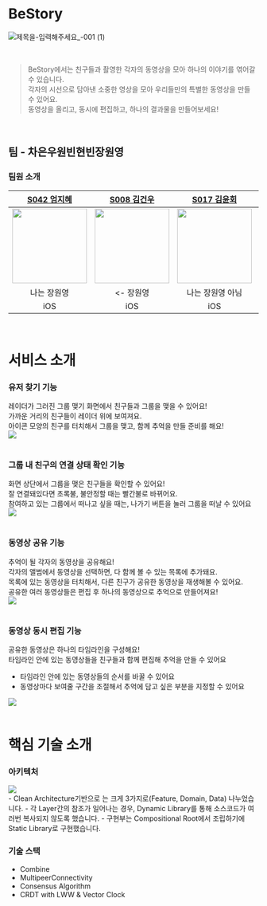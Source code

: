 # BeStory

![제목을-입력해주세요_-001 (1)](https://github.com/user-attachments/assets/5d018e58-b30e-47f4-bf61-f885a56c6689)

<br>

> BeStory에서는 친구들과 촬영한 각자의 동영상을 모아 하나의 이야기를 엮어갈 수 있습니다. <br>
> 각자의 시선으로 담아낸 소중한 영상을 모아 우리들만의 특별한 동영상을 만들 수 있어요. <br>
> 동영상을 올리고, 동시에 편집하고, 하나의 결과물을 만들어보세요!

<br>

## 팀 - 차은우원빈현빈장원영
### 팀원 소개
|[S042 엄지혜](https://github.com/LURKS02)|[S008 김건우](https://github.com/around-forest)|[S017 김윤회](https://github.com/051198Hz)|[S062 정석영](https://github.com/jungseokyoung-cloud)|
|:---:|:---:|:---:|:---:|
|<img src="https://github.com/user-attachments/assets/d76291dd-3cda-463d-b788-12ce7383b787" width=150>|<img src="https://github.com/user-attachments/assets/f4ccfd6b-311d-4feb-ac16-df1f4edf3e0a" width=150>|<img src="https://github.com/user-attachments/assets/b4a7a216-1078-4f93-a234-d76e654de0f1" width=150>|<img src="https://github.com/user-attachments/assets/eb7b20a2-3e40-445e-9ba6-73ac909eccad" width=150>|
|나는 장원영|<- 장원영|나는 장원영 아님|1번 장원영|
| iOS | iOS | iOS | iOS |
<br>

# 서비스 소개

### 유저 찾기 기능 
레이더가 그러진 그룹 맺기 화면에서 친구들과 그룹을 맺을 수 있어요! <br>
가까운 거리의 친구들이 레이더 위에 보여져요. <br>
아이콘 모양의 친구를 터치해서 그룹을 맺고, 함께 추억을 만들 준비를 해요! <br>
<img src ="https://github.com/user-attachments/assets/e544118b-c23a-4b07-9a23-88ff59aa7bda">
<br>
<br>

### 그룹 내 친구의 연결 상태 확인 기능 
화면 상단에서 그룹을 맺은 친구들을 확인할 수 있어요! <br>
잘 연결돼있다면 초록불, 불안정할 때는 빨간불로 바뀌어요. <br>
참여하고 있는 그룹에서 떠나고 싶을 때는, 나가기 버튼을 눌러 그룹을 떠날 수 있어요 <br>
<img src ="https://github.com/user-attachments/assets/e544118b-c23a-4b07-9a23-88ff59aa7bda">
<br>
<br>

### 동영상 공유 기능 
추억이 될 각자의 동영상을 공유해요! <br>
각자의 앨범에서 동영상을 선택하면, 다 함께 볼 수 있는 목록에 추가돼요. <br>
목록에 있는 동영상을 터치해서, 다른 친구가 공유한 동영상을 재생해볼 수 있어요. <br>
공유한 여러 동영상들은 편집 후 하나의 동영상으로 추억으로 만들어져요! <br>
<img src ="https://github.com/user-attachments/assets/4e4e58f8-e5cc-40bc-b06f-ff7ce44d2d0e">
<br>
<br>


### 동영상 동시 편집 기능
공유한 동영상은 하나의 타임라인을 구성해요! <br>
타임라인 안에 있는 동영상들을 친구들과 함께 편집해 추억을 만들 수 있어요 <br>
- 타임라인 안에 있는 동영상들의 순서를 바꿀 수 있어요 <br>
- 동영상마다 보여줄 구간을 조절해서 추억에 담고 싶은 부분을 지정할 수 있어요 <br>
<img src = "https://github.com/user-attachments/assets/c8febe27-39fc-4993-8ab5-6a6980c3ffc3">
<br>
<br>


# 핵심 기술 소개

### 아키텍처
<img src = "https://github.com/user-attachments/assets/a192c8fa-f1f1-45ad-bbe6-953d031dee8c">
<br>
- Clean Architecture기반으로 는 크게 3가지로(Feature, Domain, Data) 나누었습니다. 
- 각 Layer간의 참조가 일어나는 경우, Dynamic Library를 통해 소스코드가 여러번 복사되지 않도록 했습니다. 
- 구현부는 Compositional Root에서 조립하기에 Static Library로 구현했습니다.
<br>

### 기술 스택
- Combine
- MultipeerConnectivity
- Consensus Algorithm
- CRDT with LWW & Vector Clock
